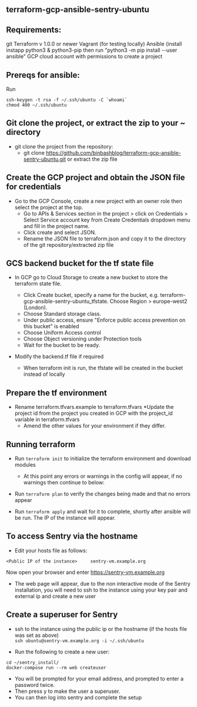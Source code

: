 ## terraform-gcp-ansible-sentry-ubuntu

## Requirements:

git
Terraform v 1.0.0 or newer
Vagrant (for testing locally)
Ansible (install instapp python3 & python3-pip then run "python3 -m pip install --user ansible"
GCP cloud account with permissions to create a project

## Prereqs for ansible:
Run   
```
ssh-keygen -t rsa -f ~/.ssh/ubuntu -C `whoami`   
chmod 400 ~/.ssh/ubuntu
```

## Git clone the project, or extract the zip to your ~ directory 

* git clone the project from the repository: 
     * git clone https://github.com/binbashblog/terraform-gcp-ansible-sentry-ubuntu.git or extract the zip file
	 
## Create the GCP project and obtain the JSON file for credentials

* Go to the GCP Console, create a new project with an owner role then select the project at the top.
    * Go to APIs & Services section in the project > click on Credentials > Select Service account key from Create Credentials dropdown menu and fill in the project name.
    * Click create and select JSON.
    * Rename the JSON file to terraform.json and copy it to the directory of the git repository/extracted zip file

## GCS backend bucket for the tf state file

* In GCP go to Cloud Storage to create a new bucket to store the terraform state file.
    * Click Create bucket, specify a name for the bucket, e.g. terraform-gcp-ansible-sentry-ubuntu_tfstate. Choose Region > europe-west2 (London).
    * Choose Standard storage class.
    * Under public access, ensure "Enforce public access prevention on this bucket" is enabled
    * Choose Uniform Access control
    * Choose Object versioning under Protection tools
    * Wait for the bucket to be ready.
	
* Modify the backend.tf file if required
    * When terraform init is run, the tfstate will be created in the bucket instead of locally

## Prepare the tf environment
* Rename terraform.tfvars.example to terraform.tfvars
    *Update the project id from the project you created in GCP with the project_id variable in terraform.tfvars
    * Amend the other values for your environment if they differ.

## Running terraform
* Run ```terraform init``` to initialize the terraform environment and download modules
    * At this point any errors or warnings in the config will appear, if no warnings then continue to below:

* Run ```terraform plan``` to verify the changes being made and that no errors appear

* Run ```terraform apply``` and wait for it to complete, shortly after ansible will be run.
The IP of the instance will appear.

## To access Sentry via the hostname
* Edit your hosts file as follows:   
```   
<Public IP of the instance>		sentry-vm.example.org
```   

Now open your browser and enter https://sentry-vm.example.org

* The web page will appear, due to the non interactive mode of the Sentry installation, you will need to ssh to the instance using your key pair and external ip and create a new user

## Create a superuser for Sentry
* ssh to the instance using the public ip or the hostname (if the hosts file was set as above)    
```ssh ubuntu@sentry-vm.example.org -i ~/.ssh/ubuntu```

* Run the following to create a new user:

```
cd ~/sentry_install/
docker-compose run --rm web createuser
```   

* You will be prompted for your email address, and prompted to enter a password twice. 
* Then press y to make the user a superuser.
* You can then log into sentry and complete the setup
